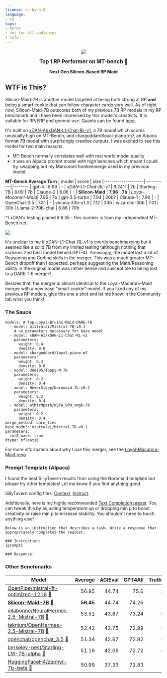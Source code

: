 ```yaml
---
license: cc-by-4.0
language:
- en
tags:
- merge
- not-for-all-audiences
- nsfw
---
```


<div style="display: flex; justify-content: center; align-items: center">
  <img src="https://huggingface.co/SanjiWatsuki/Silicon-Maid-7B/resolve/main/assets/cybermaid.png">
</div
>

<p align="center">
  <big><b>Top 1 RP Performer on MT-bench 🤪</b
></big>
</p>

<p align="center">
  <strong>Next Gen Silicon-Based RP Maid</strong>
</p>

## WTF is This?

Silicon-Maid-7B is another model targeted at being both strong at RP **and** being a smart cookie that can follow character cards very well. As of right now, Silicon-Maid-7B outscores both of my previous 7B RP models in my RP benchmark and I have been impressed by this model's creativity. It is suitable for RP/ERP and general use. Quants can be found [here](https://huggingface.co/collections/SanjiWatsuki/silicon-maid-7b-658d1669292816fe4992daa4).

It's built on [xDAN-AI/xDAN-L1-Chat-RL-v1](https://huggingface.co/xDAN-AI/xDAN-L1-Chat-RL-v1), a 7B model which scores unusually high on MT-Bench, and chargoddard/loyal-piano-m7, an Alpaca format 7B model with surprisingly creative outputs. I was excited to see this model for two main reasons:
* MT-Bench normally correlates well with real world model quality
* It was an Alpaca prompt model with high benches which meant I could try swapping out my Marcoroni frankenmerge used in my previous model.

**MT-Bench Average Turn**
| model              | score     | size
|--------------------|-----------|--------
| gpt-4              | 8.99      |  -
| *xDAN-L1-Chat-RL-v1* | 8.24^1      |  7b
| Starling-7B        | 8.09      |  7b
| Claude-2           | 8.06      |  -
| **Silicon-Maid**   | **7.96**  |  **7b**
| *Loyal-Macaroni-Maid*| 7.95      |  7b
| gpt-3.5-turbo      | 7.94      |  20b?
| Claude-1           | 7.90      |  -
| OpenChat-3.5       | 7.81      |  -
| vicuna-33b-v1.3    | 7.12      |  33b
| wizardlm-30b       | 7.01      |  30b
| Llama-2-70b-chat   | 6.86      |  70b

^1 xDAN's testing placed it 8.35 - this number is from my independent MT-Bench run.

<img src="https://huggingface.co/SanjiWatsuki/Silicon-Maid-7B/resolve/main/assets/fig-silicon-loyal.png">

It's unclear to me if xDAN-L1-Chat-RL-v1 is overtly benchmaxxing but it seemed like a solid 7B from my limited testing (although nothing that screams 2nd best model behind GPT-4). Amusingly, the model lost a lot of Reasoning and Coding skills in the merger. This was a much greater MT-Bench dropoff than I expected, perhaps suggesting the Math/Reasoning ability in the original model was rather dense and susceptible to being lost to a DARE TIE merger?

Besides that, the merger is almost identical to the Loyal-Macaroni-Maid merger with a new base "smart cookie" model. If you liked any of my previous RP models, give this one a shot and let me know in the Community tab what you think!

### The Sauce

```
models: # Top-Loyal-Bruins-Maid-DARE-7B
  - model: mistralai/Mistral-7B-v0.1
    # no parameters necessary for base model
  - model: xDAN-AI/xDAN-L1-Chat-RL-v1
    parameters:
      weight: 0.4
      density: 0.8
  - model: chargoddard/loyal-piano-m7
    parameters:
      weight: 0.3
      density: 0.8
  - model: Undi95/Toppy-M-7B
    parameters:
      weight: 0.2
      density: 0.4
  - model: NeverSleep/Noromaid-7b-v0.2
    parameters:
      weight: 0.2
      density: 0.4
  - model: athirdpath/NSFW_DPO_vmgb-7b
    parameters:
      weight: 0.2
      density: 0.4
merge_method: dare_ties
base_model: mistralai/Mistral-7B-v0.1
parameters:
  int8_mask: true
dtype: bfloat16
```

For more information about why I use this merger, see the [Loyal-Macaroni-Maid repo](https://huggingface.co/SanjiWatsuki/Loyal-Macaroni-Maid-7B#the-sauce-all-you-need-is-dare)

### Prompt Template (Alpaca)
I found the best SillyTavern results from using the Noromaid template but please try other templates! Let me know if you find anything good.

SillyTavern config files: [Context](https://files.catbox.moe/ifmhai.json), [Instruct](https://files.catbox.moe/ttw1l9.json).

Additionally, here is my highly recommended [Text Completion preset](https://huggingface.co/SanjiWatsuki/Loyal-Macaroni-Maid-7B/blob/main/Characters/MinP.json). You can tweak this by adjusting temperature up or dropping min p to boost creativity or raise min p to increase stability. You shouldn't need to touch anything else!

```
Below is an instruction that describes a task. Write a response that appropriately completes the request.

### Instruction:
{prompt}

### Response:
```

### Other Benchmarks

| Model | Average | AGIEval | GPT4All | TruthfulQA | Bigbench |
|---|---:|---:|---:|---:|---:|
| [OpenPipe/mistral-ft-optimized-1218](https://huggingface.co/OpenPipe/mistral-ft-optimized-1218) [📄](https://gist.github.com/mlabonne/36c412889c4acfad7061f269a31f9055) | 56.85 | 44.74 | 75.6 | 59.89 | 47.17 |
| [**Silicon-Maid-7B**](https://huggingface.co/SanjiWatsuki/Silicon-Maid-7B) [📄](https://gist.github.com/DHNishi/315ba1abba27af930f5f546af3515735) | **56.45**|  44.74|  74.26|      61.5|   45.32|
| [mlabonne/NeuralHermes-2.5-Mistral-7B](https://huggingface.co/mlabonne/NeuralHermes-2.5-Mistral-7B) [📄](https://gist.github.com/mlabonne/14687f1eb3425b166db511f31f8e66f6) | 53.51 | 43.67 | 73.24 | 55.37 | 41.76 |
| [teknium/OpenHermes-2.5-Mistral-7B](https://huggingface.co/teknium/OpenHermes-2.5-Mistral-7B) [📄](https://gist.github.com/mlabonne/88b21dd9698ffed75d6163ebdc2f6cc8) | 52.42 | 42.75 | 72.99 | 52.99 | 40.94 |
| [openchat/openchat_3.5](https://huggingface.co/openchat/openchat_3.5) [📄](https://gist.github.com/mlabonne/e23d7d8418619cf5b1ca10da391ac629) | 51.34 | 42.67 | 72.92 | 47.27 | 42.51 |
| [berkeley-nest/Starling-LM-7B-alpha](https://huggingface.co/berkeley-nest/Starling-LM-7B-alpha) [📄](https://gist.github.com/mlabonne/c31cc46169ef3004c0df250017d5cac9) | 51.16 | 42.06 | 72.72 | 47.33 | 42.53 |
| [HuggingFaceH4/zephyr-7b-beta](https://huggingface.co/HuggingFaceH4/zephyr-7b-beta) [📄](https://gist.github.com/mlabonne/32a36f448fd36a3100c325d51d01c0a1) | 50.99 | 37.33 | 71.83 | 55.1 | 39.7 |
